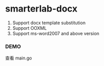 # smarterlab-docx

1. Support docx template substitution
2. Support OOXML
3. Support ms-word2007 and above version


### DEMO ###
查看 main.go
